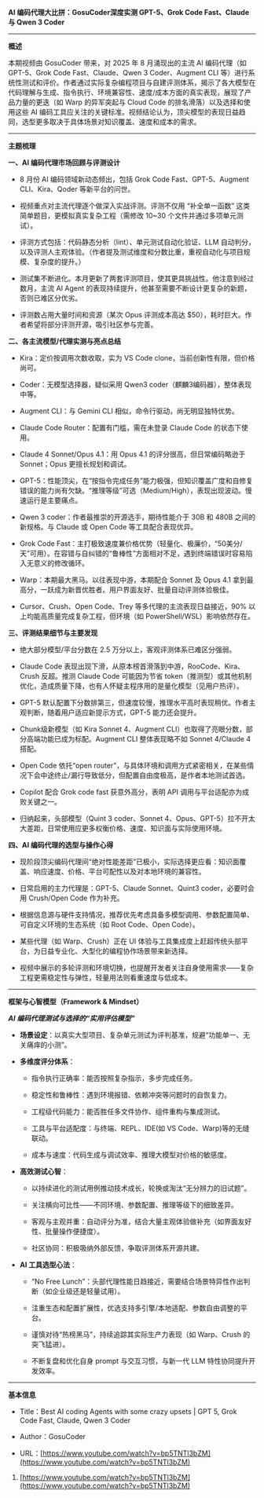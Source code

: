 **AI 编码代理大比拼：GosuCoder深度实测 GPT-5、Grok Code Fast、Claude 与 Qwen 3 Coder**

---

**概述**

本期视频由 GosuCoder 带来，对 2025 年 8 月涌现出的主流 AI 编码代理（如 GPT-5、Grok Code Fast、Claude、Qwen 3 Coder、Augment CLI 等）进行系统性测试和评价。作者通过实际复杂编程项目与自建评测体系，揭示了各大模型在代码理解与生成、指令执行、环境兼容性、速度/成本方面的真实表现，展现了产品力量的更迭（如 Warp 的异军突起与 Cloud Code 的排名滑落）以及选择和使用这些 AI 编码工具应关注的关键标准。视频结论认为，顶尖模型的表现日益趋同，选型更多取决于具体场景对知识覆盖、速度和成本的需求。

---

**主题梳理**

**一、AI 编码代理市场回顾与评测设计**

- 8 月份 AI 编码领域新动态频出，包括 Grok Code Fast、GPT-5、Augment CLI、Kira、Qoder 等新平台的问世。
    
- 视频重点对主流代理逐个做深入实战评测。评测不仅用 “补全单一函数” 这类简单题目，更模拟真实复杂工程（需修改 10~30 个文件并通过多项单元测试）。
    
- 评测方式包括：代码静态分析（lint）、单元测试自动化验证、LLM 自动判分，以及评测人主观体验。（作者提及测试维度和分数比重，重视自动化与项目规模、复杂度的提升。）
    
- 测试集不断进化。本月更新了两套评测项目，使其更具挑战性。他注意到经过数月，主流 AI Agent 的表现持续提升，他甚至需要不断设计更复杂的新题，否则已难区分优劣。
    
- 评测数占用大量时间和资源（某次 Opus 评测成本高达 $50），耗时巨大。作者希望将部分评测开源，吸引社区参与完善。
    

**二、各主流模型/代理实测与亮点总结**

- Kira：定价按调用次数收取，实为 VS Code clone，当前创新性有限，但价格尚可。
    
- Coder：无模型选择器，疑似采用 Qwen3 coder（麒麟3编码器），整体表现中等。
    
- Augment CLI：与 Gemini CLI 相似，命令行驱动，尚无明显独特优势。
    
- Claude Code Router：配置有门槛，需在未登录 Claude Code 的状态下使用。
    
- Claude 4 Sonnet/Opus 4.1：用 Opus 4.1 的评分很高，但日常编码略逊于 Sonnet；Opus 更擅长规划和调试。
    
- GPT-5：性能顶尖，在“按指令完成任务”能力极强，但知识覆盖广度和自修复错误的能力尚有欠缺。“推理等级”可选（Medium/High），表现出现波动。慢速运行是主要痛点。
    
- Qwen 3 coder：作者最推崇的开源选手，期待性能介于 30B 和 480B 之间的新规格。与 Claude 或 Open Code 等工具配合表现优异。
    
- Grok Code Fast：主打极致速度兼价格优势（轻量化、极廉价，“50美分/天”可用）。在容错与自纠错的“鲁棒性”方面相对不足，遇到终端错误时容易陷入无意义的修改循环。
    
- Warp：本期最大黑马。以往表现中游，本期配合 Sonnet 及 Opus 4.1 拿到最高分，一跃成为新晋优胜者。用户界面友好、批量自动评测体验极佳。
    
- Cursor、Crush、Open Code、Trey 等多代理的主流表现日益接近，90% 以上均能高质量完成复杂工程，但环境（如 PowerShell/WSL）影响依然存在。
    

**三、评测结果细节与主要发现**

- 绝大部分模型/平台分数在 2.5 万分以上，客观评测体系已难区分强弱。
    
- Claude Code 表现出现下滑，从原本榜首滑落到中游，RooCode、Kira、Crush 反超。推测 Claude Code 可能因为节省 token（推测型）或其他机制优化，造成质量下降，也有人怀疑主程序用的是量化模型（见用户热评）。
    
- GPT-5 默认配置下分数排第三，但速度较慢，推理水平高时表现稍优。作者主观判断，随着用户适应新提示方式，GPT-5 能力还会提升。
    
- Chunk级新模型（如 Kira Sonnet 4、Augment CLI）也取得了亮眼分数，部分高端功能已成为标配。Augment CLI 整体表现略不如 Sonnet 4/Claude 4 搭配。
    
- Open Code 依托“open router”，与具体环境和调用方式紧密相关，在某些情况下会中途终止/漏行导致低分，但配置自由度极高，是作者本地测试首选。
    
- Copilot 配合 Grok code fast 获意外高分，表明 API 调用与平台适配亦为成败关键之一。
    
- 归纳起来，头部模型（Quint 3 coder、Sonnet 4、Opus、GPT-5）拉不开太大差距，日常使用应更多权衡价格、速度、知识面与实际使用环境。
    

**四、AI 编码代理的选型与操作心得**

- 现阶段顶尖编码代理间“绝对性能差距”已极小，实际选择更应看：知识面覆盖、响应速度、价格、平台可配性以及对本地环境的兼容性。
    
- 日常启用的主力代理是：GPT-5、Claude Sonnet、Quint3 coder，必要时会用 Crush/Open Code 作为补充。
    
- 根据信息源与硬件支持情况，推荐优先考虑具备多模型调用、参数配置简单、可自定义环境的生态系统（如 Root Code、Open Code）。
    
- 某些代理（如 Warp、Crush）正在 UI 体验与工具集成度上赶超传统头部平台，为日益专业化、大型化的编程协作场景带来新选择。
    
- 视频中展示的多轮评测和环境切换，也提醒开发者关注自身使用需求——复杂工程更需稳定性与弹性，轻量用法则看重速度与低成本。
    

---

**框架与心智模型（Framework & Mindset）**

_**AI 编码代理测试与选择的“实用评估模型”**_

- **场景设定**：以真实大型项目、复杂单元测试为评判基准，规避“功能单一、无关痛痒的小测”。
    
- **多维度评分体系**：
    
    - 指令执行正确率：能否按照复杂指示，多步完成任务。
        
    - 稳定性和鲁棒性：遇到环境报错、依赖冲突等问题时的自恢复力。
        
    - 工程级代码能力：能否胜任多文件协作、组件重构与集成测试。
        
    - 工具与平台适配度：与终端、REPL、IDE(如 VS Code、Warp)等的无缝联动。
        
    - 成本与速度：代码生成与调试效率、推理大模型对价格的敏感度。
        
- **高效测试心智**：
    
    - 以持续进化的测试用例推动技术成长，轮换或淘汰“无分辨力的旧试题”。
        
    - 关注横向可比性——不同环境、参数配置、推理等级下的细致差异。
        
    - 客观与主观并重：自动评分为准，结合大量主观体验做补充（如界面友好性、批量操作便捷度）。
        
    - 社区协同：积极吸纳外部反馈，争取评测体系开源共建。
        
- **AI 工具选型心法**：
    
    - “No Free Lunch”：头部代理性能日趋接近，需要结合场景特异性作出判断（如企业级还是轻量试用）。
        
    - 注重生态和配置扩展性，优选支持多引擎/本地适配、参数自由调整的平台。
        
    - 谨慎对待“热榜黑马”，持续追踪其实际生产力表现（如 Warp、Crush 的突飞猛进）。
        
    - 不断复盘和优化自身 prompt 与交互习惯，与新一代 LLM 特性协同提升开发效率。
        

---

**基本信息**

- Title：Best AI coding Agents with some crazy upsets | GPT 5, Grok Code Fast, Claude, Qwen 3 Coder
    
- Author：GosuCoder
    
- URL：[https://www.youtube.com/watch?v=bp5TNTl3bZM](https://www.youtube.com/watch?v=bp5TNTl3bZM)
    

1. [https://www.youtube.com/watch?v=bp5TNTl3bZM](https://www.youtube.com/watch?v=bp5TNTl3bZM)